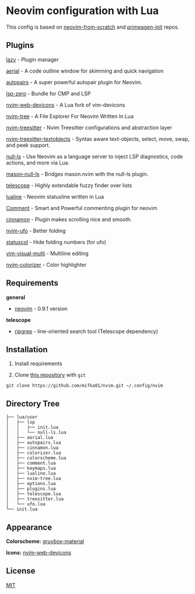 # Neovim configuration with Lua

This config is based on [neovim-from-scratch](https://github.com/LunarVim/Neovim-from-scratch) and [primeagen-init](https://github.com/ThePrimeagen/init.lua) repos.

## Plugins

[lazy](https://github.com/folke/lazy.nvim) - Plugin manager

[aerial](https://github.com/stevearc/aerial.nvim) - A code outline window for skimming and quick navigation

[autopairs](https://github.com/windwp/nvim-autopairs) - A super powerful autopair plugin for Neovim.

[lsp-zero](https://github.com/VonHeikemen/lsp-zero.nvim) - Bundle for CMP and LSP

[nvim-web-devicons](https://github.com/nvim-tree/nvim-web-devicons) - A Lua fork of vim-devicons

[nvim-tree](https://github.com/nvim-tree/nvim-tree.lua) - A File Explorer For Neovim Written In Lua

[nvim-treesitter](https://github.com/nvim-treesitter/nvim-treesitter) - Nvim Treesitter configurations and abstraction layer

[nvim-treesitter-textobjects](https://github.com/nvim-treesitter/nvim-treesitter-textobjects) - Syntax aware text-objects, select, move, swap, and peek support.

[null-ls](https://github.com/jose-elias-alvarez/null-ls.nvim) - Use Neovim as a language server to inject LSP diagnostics, code actions, and more via Lua.

[mason-null-ls](https://github.com/jose-elias-alvarez/null-ls.nvim) - Bridges mason.nvim with the null-ls plugin.

[telescope](https://github.com/nvim-treesitter/nvim-treesitter) - Highly extendable fuzzy finder over lists

[lualine](https://github.com/nvim-lualine/lualine.nvim) - Neovim statusline written in Lua

[Comment](https://github.com/numToStr/Comment.nvim) - Smart and Powerful commenting plugin for neovim

[cinnamon](https://github.com/declancm/cinnamon.nvim) - Plugin makes scrolling nice and smooth.

[nvim-ufo](https://github.com/kevinhwang91/nvim-ufo) - Better folding

[statuscol](https://github.com/luukvbaal/statuscol.nvim) - Hide folding numbers (for ufo)

[vim-visual-multi](https://github.com/mg979/vim-visual-multi) - Multiline editing

[nvim-colorizer](https://github.com/norcalli/nvim-colorizer.lua) - Color highlighter

## Requirements

**general**

- [neovim](https://github.com/neovim/neovim) - 0.9.1 version

**telescope**

- [ripgrep](https://github.com/BurntSushi/ripgrep) - line-oriented search tool (Telescope dependency)

## Installation

1. Install requirements

2. Clone [this repository](https://github.com/mifka01/nvim) with `git`

```term
git clone https://github.com/mifka01/nvim.git ~/.config/nvim
```

## Directory Tree

```
├── lua/user
│   ├── lsp
│   │   ├── init.lua
│   │   └── null-ls.lua
│   ├── aerial.lua
│   ├── autopairs.lua
│   ├── cinnamon.lua
│   ├── colorizer.lua
│   ├── colorscheme.lua
│   ├── comment.lua
│   ├── keymaps.lua
│   ├── lualine.lua
│   ├── nvim-tree.lua
│   ├── options.lua
│   ├── plugins.lua
│   ├── telescope.lua
│   ├── treesitter.lua
│   └── ufo.lua
└── init.lua
```

## Appearance

**Colorscheme:** [gruvbox-material](https://github.com/sainnhe/gruvbox-material)

**Icons:** [nvim-web-devicons](https://github.com/kyazdani42/nvim-web-devicons)

## License

[MIT](https://choosealicense.com/licenses/mit/)
